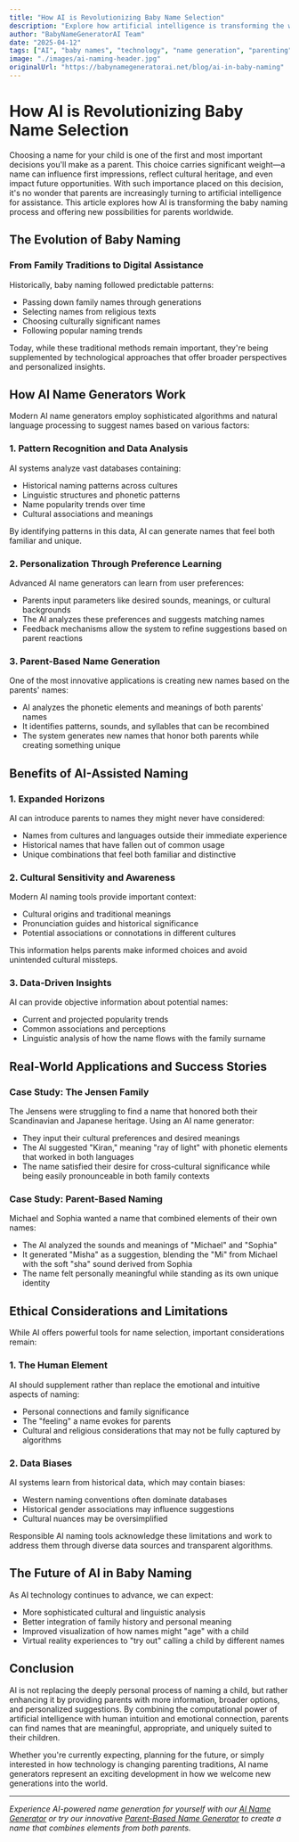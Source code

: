 ```yaml
---
title: "How AI is Revolutionizing Baby Name Selection"
description: "Explore how artificial intelligence is transforming the way parents choose names for their children, offering personalized suggestions and cultural insights."
author: "BabyNameGeneratorAI Team"
date: "2025-04-12"
tags: ["AI", "baby names", "technology", "name generation", "parenting"]
image: "./images/ai-naming-header.jpg"
originalUrl: "https://babynamegeneratorai.net/blog/ai-in-baby-naming"
---
```


# How AI is Revolutionizing Baby Name Selection

Choosing a name for your child is one of the first and most important decisions you'll make as a parent. This choice carries significant weight—a name can influence first impressions, reflect cultural heritage, and even impact future opportunities. With such importance placed on this decision, it's no wonder that parents are increasingly turning to artificial intelligence for assistance. This article explores how AI is transforming the baby naming process and offering new possibilities for parents worldwide.

## The Evolution of Baby Naming

### From Family Traditions to Digital Assistance

Historically, baby naming followed predictable patterns:

- Passing down family names through generations
- Selecting names from religious texts
- Choosing culturally significant names
- Following popular naming trends

Today, while these traditional methods remain important, they're being supplemented by technological approaches that offer broader perspectives and personalized insights.

## How AI Name Generators Work

Modern AI name generators employ sophisticated algorithms and natural language processing to suggest names based on various factors:

### 1. Pattern Recognition and Data Analysis

AI systems analyze vast databases containing:

- Historical naming patterns across cultures
- Linguistic structures and phonetic patterns
- Name popularity trends over time
- Cultural associations and meanings

By identifying patterns in this data, AI can generate names that feel both familiar and unique.

### 2. Personalization Through Preference Learning

Advanced AI name generators can learn from user preferences:

- Parents input parameters like desired sounds, meanings, or cultural backgrounds
- The AI analyzes these preferences and suggests matching names
- Feedback mechanisms allow the system to refine suggestions based on parent reactions

### 3. Parent-Based Name Generation

One of the most innovative applications is creating new names based on the parents' names:

- AI analyzes the phonetic elements and meanings of both parents' names
- It identifies patterns, sounds, and syllables that can be recombined
- The system generates new names that honor both parents while creating something unique

## Benefits of AI-Assisted Naming

### 1. Expanded Horizons

AI can introduce parents to names they might never have considered:

- Names from cultures and languages outside their immediate experience
- Historical names that have fallen out of common usage
- Unique combinations that feel both familiar and distinctive

### 2. Cultural Sensitivity and Awareness

Modern AI naming tools provide important context:

- Cultural origins and traditional meanings
- Pronunciation guides and historical significance
- Potential associations or connotations in different cultures

This information helps parents make informed choices and avoid unintended cultural missteps.

### 3. Data-Driven Insights

AI can provide objective information about potential names:

- Current and projected popularity trends
- Common associations and perceptions
- Linguistic analysis of how the name flows with the family surname

## Real-World Applications and Success Stories

### Case Study: The Jensen Family

The Jensens were struggling to find a name that honored both their Scandinavian and Japanese heritage. Using an AI name generator:

- They input their cultural preferences and desired meanings
- The AI suggested "Kiran," meaning "ray of light" with phonetic elements that worked in both languages
- The name satisfied their desire for cross-cultural significance while being easily pronounceable in both family contexts

### Case Study: Parent-Based Naming

Michael and Sophia wanted a name that combined elements of their own names:

- The AI analyzed the sounds and meanings of "Michael" and "Sophia"
- It generated "Misha" as a suggestion, blending the "Mi" from Michael with the soft "sha" sound derived from Sophia
- The name felt personally meaningful while standing as its own unique identity

## Ethical Considerations and Limitations

While AI offers powerful tools for name selection, important considerations remain:

### 1. The Human Element

AI should supplement rather than replace the emotional and intuitive aspects of naming:

- Personal connections and family significance
- The "feeling" a name evokes for parents
- Cultural and religious considerations that may not be fully captured by algorithms

### 2. Data Biases

AI systems learn from historical data, which may contain biases:

- Western naming conventions often dominate databases
- Historical gender associations may influence suggestions
- Cultural nuances may be oversimplified

Responsible AI naming tools acknowledge these limitations and work to address them through diverse data sources and transparent algorithms.

## The Future of AI in Baby Naming

As AI technology continues to advance, we can expect:

- More sophisticated cultural and linguistic analysis
- Better integration of family history and personal meaning
- Improved visualization of how names might "age" with a child
- Virtual reality experiences to "try out" calling a child by different names

## Conclusion

AI is not replacing the deeply personal process of naming a child, but rather enhancing it by providing parents with more information, broader options, and personalized suggestions. By combining the computational power of artificial intelligence with human intuition and emotional connection, parents can find names that are meaningful, appropriate, and uniquely suited to their children.

Whether you're currently expecting, planning for the future, or simply interested in how technology is changing parenting traditions, AI name generators represent an exciting development in how we welcome new generations into the world.

---

*Experience AI-powered name generation for yourself with our [AI Name Generator](https://babynamegeneratorai.net) or try our innovative [Parent-Based Name Generator](https://babynamegeneratorai.net/?tab=parent) to create a name that combines elements from both parents.*
